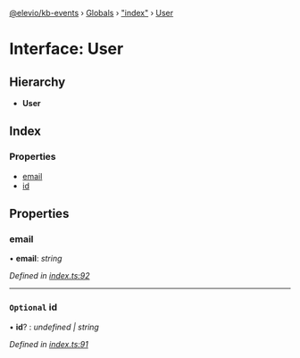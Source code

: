 [@elevio/kb-events](../README.md) › [Globals](../globals.md) › ["index"](../modules/_index_.md) › [User](_index_.user.md)

# Interface: User

## Hierarchy

* **User**

## Index

### Properties

* [email](_index_.user.md#email)
* [id](_index_.user.md#optional-id)

## Properties

###  email

• **email**: *string*

*Defined in [index.ts:92](https://github.com/elevio/kb-events/blob/77e5091/src/index.ts#L92)*

___

### `Optional` id

• **id**? : *undefined | string*

*Defined in [index.ts:91](https://github.com/elevio/kb-events/blob/77e5091/src/index.ts#L91)*
